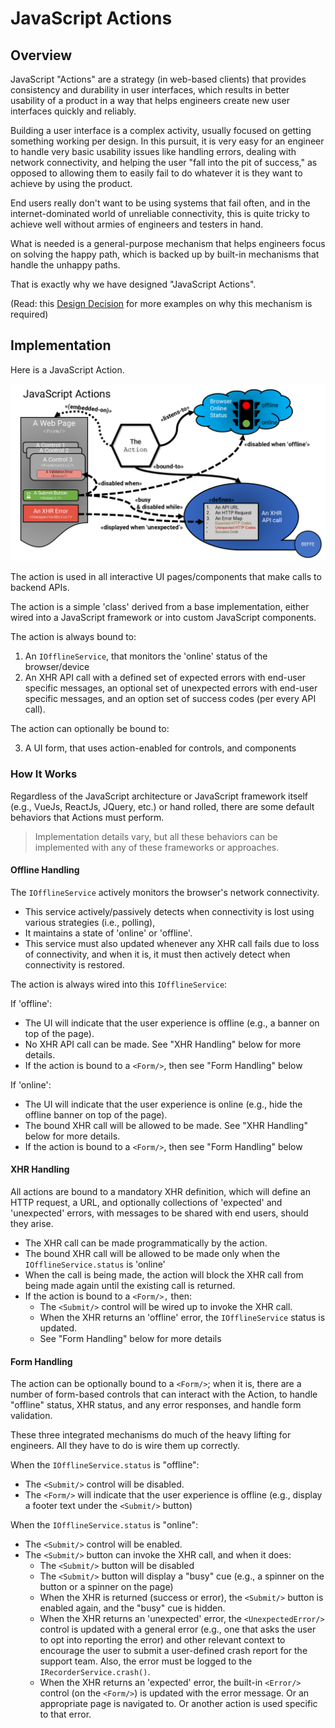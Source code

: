 # JavaScript Actions

## Overview

JavaScript "Actions" are a strategy (in web-based clients) that provides consistency and durability in user interfaces, which results in better usability of a product in a way that helps engineers create new user interfaces quickly and reliably.

Building a user interface is a complex activity, usually focused on getting something working per design. In this pursuit, it is very easy for an engineer to handle very basic usability issues like handling errors, dealing with network connectivity, and helping the user "fall into the pit of success," as opposed to allowing them to easily fail to do whatever it is they want to achieve by using the product.

End users really don't want to be using systems that fail often, and in the internet-dominated world of unreliable connectivity, this is quite tricky to achieve well without armies of engineers and testers in hand.

What is needed is a general-purpose mechanism that helps engineers focus on solving the happy path, which is backed up by built-in mechanisms that handle the unhappy paths.

That is exactly why we have designed "JavaScript Actions".

(Read: this [Design Decision](../decisions/0170-javascript-actions.md) for more examples on why this mechanism is required)

## Implementation

Here is a JavaScript Action.

![JavaScript  Action](../images/FrontEnd-Action.png)

The action is used in all interactive UI pages/components that make calls to backend APIs.

The action is a simple 'class' derived from a base implementation, either wired into a JavaScript framework or into custom JavaScript components.

The action is always bound to:

1. An `IOfflineService`, that monitors the 'online' status of the browser/device
2. An XHR API call with a defined set of expected errors with end-user specific messages, an optional set of unexpected errors with end-user specific messages, and an option set of success codes (per every API call).

The action can optionally be bound to:

3. A UI form, that uses action-enabled for controls, and components

### How It Works

Regardless of the JavaScript architecture or JavaScript framework itself (e.g., VueJs, ReactJs, JQuery, etc.) or hand rolled, there are some default behaviors that Actions must perform.

> Implementation details vary, but all these behaviors can be implemented with any of these frameworks or approaches.

#### Offline Handling

The `IOfflineService` actively monitors the browser's network connectivity.

* This service actively/passively detects when connectivity is lost using various strategies (i.e., polling),
* It maintains a state of 'online' or 'offline'.
* This service must also updated whenever any XHR call fails due to loss of connectivity, and when it is, it must then actively detect when connectivity is restored.

The action is always wired into this `IOfflineService`:

If 'offline':

* The UI will indicate that the user experience is offline (e.g., a banner on top of the page).
* No XHR API call can be made. See "XHR Handling" below for more details.
* If the action is bound to a `<Form/>`, then see "Form Handling" below

If 'online':

* The UI will indicate that the user experience is online (e.g., hide the offline banner on top of the page).
* The bound XHR call will be allowed to be made. See "XHR Handling" below for more details.
* If the action is bound to a `<Form/>`, then see "Form Handling" below

#### XHR Handling

All actions are bound to a mandatory XHR definition, which will define an HTTP request, a URL, and optionally collections of 'expected' and 'unexpected' errors, with messages to be shared with end users, should they arise.

* The XHR call can be made programmatically by the action.
* The bound XHR call will be allowed to be made only when the `IOfflineService.status` is 'online'
* When the call is being made, the action will block the XHR call from being made again until the existing call is returned.
* If the action is bound to a `<Form/>,` then:
   * The `<Submit/>` control will be wired up to invoke the XHR call.
   * When the XHR returns an 'offline' error, the `IOfflineService` status is updated.
   * See "Form Handling" below for more details

#### Form Handling

The action can be optionally bound to a `<Form/>`; when it is, there are a number of form-based controls that can interact with the Action, to handle "offline" status, XHR status, and any error responses, and handle form validation.

These three integrated mechanisms do much of the heavy lifting for engineers. All they have to do is wire them up correctly.

When the `IOfflineService.status` is "offline":

* The `<Submit/>` control will be disabled.
* The `<Form/>` will indicate that the user experience is offline (e.g., display a footer text under the `<Submit/>` button)

When the `IOfflineService.status` is "online":

* The `<Submit/>` control will be enabled.
* The `<Submit/>` button can invoke the XHR call, and when it does:
   * The `<Submit/>` button will be disabled
   * The `<Submit/>` button will display a "busy" cue (e.g., a spinner on the button or a spinner on the page)
   * When the XHR is returned (success or error), the `<Submit/>` button is enabled again, and the "busy" cue is hidden.
   * When the XHR returns an 'unexpected' error, the `<UnexpectedError/>` control is updated with a general error (e.g., one that asks the user to opt into reporting the error) and other relevant context to encourage the user to submit a user-defined crash report for the support team. Also, the error must be logged to the `IRecorderService.crash()`.
   * When the XHR returns an 'expected' error, the built-in `<Error/>` control (on the `<Form/>`) is updated with the error message. Or an appropriate page is navigated to. Or another action is used specific to that error.
